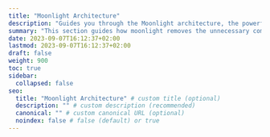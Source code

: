 ```yaml
---
title: "Moonlight Architecture"
description: "Guides you through the Moonlight architecture, the powerful architecture for powering highly scaling REST projects."
summary: "This section guides how moonlight removes the unnecessary complexity from APIs and makes it easy to build REST Applications in any language based on the Pionia."
date: 2023-09-07T16:12:37+02:00
lastmod: 2023-09-07T16:12:37+02:00
draft: false
weight: 900
toc: true
sidebar:
  collapsed: false
seo:
  title: "Moonlight Architecture" # custom title (optional)
  description: "" # custom description (recommended)
  canonical: "" # custom canonical URL (optional)
  noindex: false # false (default) or true
---
```


